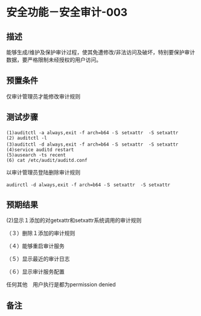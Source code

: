# 安全功能－安全审计-003

## 描述

能够生成/维护及保护审计过程，使其免遭修改/非法访问及破坏，特别要保护审计数据，要严格限制未经授权的用户访问。

## 预置条件

仅审计管理员才能修改审计规则

## 测试步骤

```su -
(1)auditctl -a always,exit -f arch=b64 -Ｓ setxattr  -S setxattr
(2) auditctl -l
(3)auditctl -d always,exit -f arch=b64 -Ｓ setxattr  -S setxattr
(4)service auditd restart
(5)ausearch -ts recent
(6) cat /etc/audit/auditd.conf
```

以审计管理员登陆删除审计规则

```audirctl -d always,exit -f arch=b64 -Ｓ setxattr  -S setxattr```

## 预期结果

(2)显示１添加的对getxattr和setxattr系统调用的审计规则

（３）删除１添加的审计规则

（４）能够重启审计服务

（５）显示最近的审计日志

（６）显示审计服务配置

任何其他　用户执行是都为permission denied

## 备注